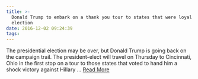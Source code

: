 ```yaml
---
title: >-
  Donald Trump to embark on a thank you tour to states that were loyal in the
  election
date: 2016-12-02 09:24:39
tags:
---
```

The presidential election may be over, but Donald Trump is going back on the campaign trail. The president-elect will travel on Thursday to Cincinnati, Ohio in the first stop on a tour to those states that voted to hand him a shock victory against Hillary ...
[Read More](http://www.telegraph.co.uk/news/2016/11/30/donald-trump-embark-thank-tour-states-loyal-election/)